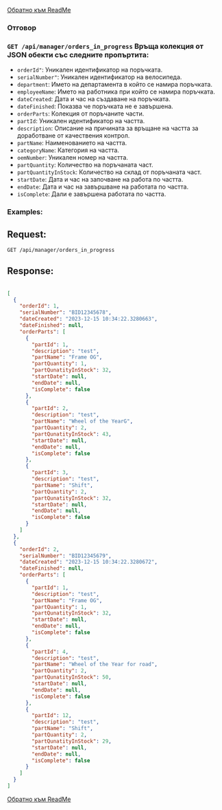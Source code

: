 [Обратно към ReadMe](/README.md)

### Отговор

### `GET /api/manager/orders_in_progress` Връща колекция от JSON обекти със следните пропъртита:
- `orderId"`: Уникален идентификатор на поръчката.
- `serialNumber"`: Уникален идентификатор на велосипеда.
- `department`: Името на департамента в който се намира поръчката.
- `employeeName`: Името на работника при който се намира поръчката.
- `dateCreated`: Дата и час на създаване на поръчката.
- `dateFinished`: Показва че поръчката не е завършена.
- `orderParts`: Колекция от поръчаните части.
- `partId`: Уникален идентификатор на частта.
- `description`: Описание на причината за връщане на частта за доработване от качествения контрол.
- `partName`: Наименованието на частта.
- `categoryName`: Категория на частта.
- `oemNumber`: Уникален номер на частта.
- `partQuantity`: Количество на поръчаната част.
- `partQuantityInStock`: Количество на склад от поръчаната част.
- `startDate`: Дата и час на започване на работа по частта.
- `endDate`: Дата и час на завършване на работата по частта.
- `isComplete`: Дали е завършена работата по частта.

### Examples:

## Request:

```
GET /api/manager/оrders_in_progress

```

## Response:

```json
	
[
  {
    "orderId": 1,
    "serialNumber": "BID12345678",
    "dateCreated": "2023-12-15 10:34:22.3280663",
    "dateFinished": null,
    "orderParts": [
      {
        "partId": 1,
        "description": "test",
        "partName": "Frame OG",
        "partQuantity": 1,
        "partQunatityInStock": 32,
        "startDate": null,
        "endDate": null,
        "isComplete": false
      },
      {
        "partId": 2,
        "description": "test",
        "partName": "Wheel of the YearG",
        "partQuantity": 2,
        "partQunatityInStock": 43,
        "startDate": null,
        "endDate": null,
        "isComplete": false
      },
      {
        "partId": 3,
        "description": "test",
        "partName": "Shift",
        "partQuantity": 2,
        "partQunatityInStock": 32,
        "startDate": null,
        "endDate": null,
        "isComplete": false
      }
    ]
  },
  {
    "orderId": 2,
    "serialNumber": "BID12345679",
    "dateCreated": "2023-12-15 10:34:22.3280672",
    "dateFinished": null,
    "orderParts": [
      {
        "partId": 1,
        "description": "test",
        "partName": "Frame OG",
        "partQuantity": 1,
        "partQunatityInStock": 32,
        "startDate": null,
        "endDate": null,
        "isComplete": false
      },
      {
        "partId": 4,
        "description": "test",
        "partName": "Wheel of the Year for road",
        "partQuantity": 2,
        "partQunatityInStock": 50,
        "startDate": null,
        "endDate": null,
        "isComplete": false
      },
      {
        "partId": 12,
        "description": "test",
        "partName": "Shift",
        "partQuantity": 2,
        "partQunatityInStock": 29,
        "startDate": null,
        "endDate": null,
        "isComplete": false
      }
    ]
  }
]

```

[Обратно към ReadMe](/README.md)
